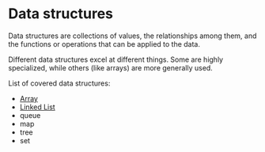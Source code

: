 # Data structures
Data structures are collections of values, the relationships among them, and the functions or operations that can be applied to the data.

Different data structures excel at different things. Some are highly specialized, while others (like arrays) are more generally used.

List of covered data structures:

- [Array](array.md)
- [Linked List](list.md)
- queue
- map
- tree
- set